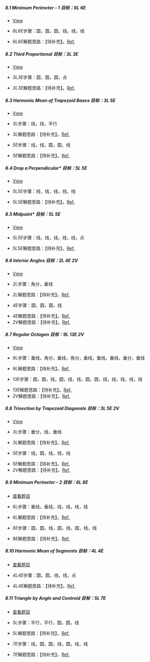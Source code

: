##### 8.1 Minimum Perimeter - 1 *目标：6L 6E*
- [View](images/level/a-min-perimeter.png) 
+ *6L6E*步骤：圆，圆，圆，线，线，线
- *6L6E*解题思路：【待补充】。[Ref.](solved/8.1.6L6E.png)


##### 8.2 Third Proportional *目标：3L 3E*
- [View](images/level/3rd-proportional.png) 
+ *3L3E*步骤：圆，圆，圆，点
- *3L3E*解题思路：【待补充】。[Ref.](solved/8.2.3L3E.png)


##### 8.3 Harmonic Mean of Trapezoid Bases *目标：3L 5E*
- [View](images/level/trapezoid-harm-mean.png) 
+ *3L*步骤：线，线，平行
- *3L*解题思路：【待补充】。[Ref.](solved/8.3.3L.png)
+ *5E*步骤：线，线，圆，圆，线
- *5E*解题思路：【待补充】。[Ref.](solved/8.3.5E.png)


##### 8.4 Drop a Perpendicular\* *目标：5L 5E*
- [View](images/level/l-drop-perp.png) 
+ *5L5E*步骤：线，线，线，线，线
- *5L5E*解题思路：【待补充】。[Ref.](solved/8.4.5L5E.png)


##### 8.5 Midpoint\* *目标：5L 5E*
- [View](images/level/l-midpoint.png) 
+ *5L5E*步骤：线，线，线，线，线，点
- *5L5E*解题思路：【待补充】。[Ref.](solved/8.5.5L5E.png)


##### 8.6 Interior Angles *目标：2L 4E 2V*
- [View](images/level/interior-angles.png) 
+ *2L*步骤：角分，垂线
- *2L*解题思路：【待补充】。[Ref.](solved/8.6.2L.png)
+ *4E*步骤：圆，圆，圆，线
- *4E*解题思路：【待补充】。[Ref.](solved/8.6.4E.png)
- *2V*解题思路：【待补充】。[Ref.](solved/8.6.2V.png)


##### 8.7 Regular Octagon *目标：9L 13E 2V*
- [View](images/level/octagon-by-side.png) 
+ *9L*步骤：垂线，角分，垂线，角分，垂线，垂线，垂线，垂分，垂线
- *9L*解题思路：【待补充】。[Ref.](solved/8.7.9L.png)
+ *13E*步骤：圆，圆，线，圆，线，线，圆，圆，线，线，线，线，线
- *13E*解题思路：【待补充】。[Ref.](solved/8.7.13E.png)
- *2V*解题思路：【待补充】。[Ref.](solved/8.7.2V.png)


##### 8.8 Trisection by Trapezoid Diagonals *目标：3L 5E 2V*
- [View](images/level/trapezoid-cut3.png) 
+ *3L*步骤：垂分，线，垂线
- *3L*解题思路：【待补充】。[Ref.](solved/8.8.3L.png)
+ *5E*步骤：线，圆，线，线，线
- *5E*解题思路：【待补充】。[Ref.](solved/8.8.5E.png)
- *2V*解题思路：【待补充】。[Ref.](solved/8.8.2V.png)


##### 8.9 Minimum Perimeter - 2 *目标：6L 8E*
- [查看题目](images/level/orthic-triangle.png) 
+ *6L*步骤：垂线，垂线，线，线，线，线
- *6L*解题思路：【待补充】。[Ref.](solved/8.9.6L.png)
+ *8E*步骤：圆，圆，线，圆，线，圆，线，线
- *8E*解题思路：【待补充】。[Ref.](solved/8.9.8E.png)


##### 8.10 Harmonic Mean of Segments *目标：4L 4E*
- [查看题目](images/level/harmonic-mean.png) 
+ *4L4E*步骤：圆，圆，线，线，点
- *4L4E*解题思路：【待补充】。[Ref.](solved/8.10.4L4E.png)


##### 8.11 Triangle by Angle and Centroid *目标：5L 7E*
- [查看题目](images/level/a-tr-by-centroid.png) 
+ *5L*步骤：平行，平行，圆，圆，线
- *5L*解题思路：【待补充】。[Ref.](solved/8.11.5L.png)
+ *7E*步骤：线，圆，圆，线，圆，线，线
- *7E*解题思路：【待补充】。[Ref.](solved/8.11.7E.png)

